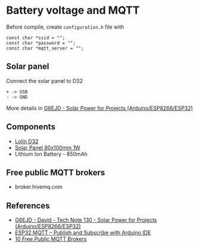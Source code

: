 # Battery voltage and MQTT

Before compile, create `configuration.h` file with

    const char *ssid = "";
    const char *password = "";
    const char *mqtt_server = "";

## Solar panel

Connect the solar panel to D32

    + -> USB
    - -> GND

More details in [G6EJD - Solar Power for Projects (Arduino/ESP8266/ESP32)](https://www.youtube.com/watch?v=gcbzdtRmYrM)

## Components

* [Lolin D32](https://www.wemos.cc/en/latest/d32/d32.html)
* [Solar Panel 80x100mm 1W](https://www.seeedstudio.com/1W-Solar-Panel-80X100.html)
* Lithium Ion Battery - 850mAh

## Free public MQTT brokers

* broker.hivemq.com

## References

* [G6EJD - David - Tech Note 130 - Solar Power for Projects (Arduino/ESP8266/ESP32)](https://www.youtube.com/watch?v=gcbzdtRmYrM)
* [ESP32 MQTT – Publish and Subscribe with Arduino IDE](https://randomnerdtutorials.com/esp32-mqtt-publish-subscribe-arduino-ide/)
* [10 Free Public MQTT Brokers](https://mntolia.com/10-free-public-private-mqtt-brokers-for-testing-prototyping/)
